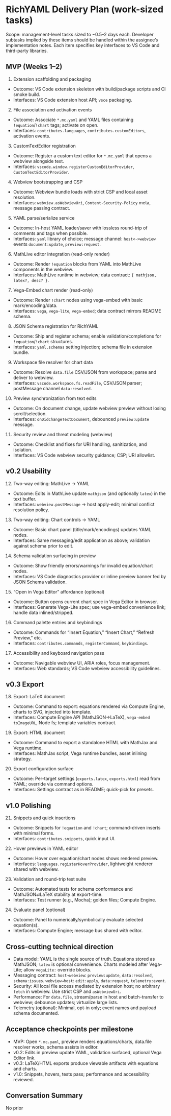 # RichYAML Delivery Plan (work-sized tasks)

Scope: management-level tasks sized to ~0.5–2 days each. Developer subtasks implied by these items should be handled within the assignee’s implementation notes. Each item specifies key interfaces to VS Code and third-party libraries.

## MVP (Weeks 1–2)

1) Extension scaffolding and packaging
- Outcome: VS Code extension skeleton with build/package scripts and CI smoke build.
- Interfaces: VS Code extension host API; `vsce` packaging.

2) File association and activation events
- Outcome: Associate `*.mc.yaml` and YAML files containing `!equation`/`!chart` tags; activate on open.
- Interfaces: `contributes.languages`, `contributes.customEditors`, activation events.

3) CustomTextEditor registration
- Outcome: Register a custom text editor for `*.mc.yaml` that opens a webview alongside text.
- Interfaces: `vscode.window.registerCustomEditorProvider`, `CustomTextEditorProvider`.

4) Webview bootstrapping and CSP
- Outcome: Webview bundle loads with strict CSP and local asset resolution.
- Interfaces: `webview.asWebviewUri`, `Content-Security-Policy` meta, message passing contract.

5) YAML parse/serialize service
- Outcome: In-host YAML loader/saver with lossless round-trip of comments and tags when possible.
- Interfaces: `yaml` library of choice; message channel: `host<->webview` events `document:update`, `preview:request`.

6) MathLive editor integration (read-only render)
- Outcome: Render `!equation` blocks from YAML into MathLive components in the webview.
- Interfaces: MathLive runtime in webview; data contract: `{ mathjson, latex?, desc? }`.

7) Vega-Embed chart render (read-only)
- Outcome: Render `!chart` nodes using vega-embed with basic mark/encoding/data.
- Interfaces: `vega`, `vega-lite`, `vega-embed`; data contract mirrors README schema.

8) JSON Schema registration for RichYAML
- Outcome: Ship and register schema; enable validation/completions for `!equation`/`!chart` structures.
- Interfaces: `yaml.schemas` setting injection; schema file in extension bundle.

9) Workspace file resolver for chart data
- Outcome: Resolve `data.file` CSV/JSON from workspace; parse and deliver to webview.
- Interfaces: `vscode.workspace.fs.readFile`, CSV/JSON parser; postMessage channel `data:resolved`.

10) Preview synchronization from text edits
- Outcome: On document change, update webview preview without losing scroll/selection.
- Interfaces: `onDidChangeTextDocument`, debounced `preview:update` message.

11) Security review and threat modeling (webview)
- Outcome: Checklist and fixes for URI handling, sanitization, and isolation.
- Interfaces: VS Code webview security guidance; CSP; URI allowlist.

## v0.2 Usability

12) Two-way editing: MathLive → YAML
- Outcome: Edits in MathLive update `mathjson` (and optionally `latex`) in the text buffer.
- Interfaces: `webview.postMessage` → host apply-edit; minimal conflict resolution policy.

13) Two-way editing: Chart controls → YAML
- Outcome: Basic chart panel (title/mark/encodings) updates YAML nodes.
- Interfaces: Same messaging/edit application as above; validation against schema prior to edit.

14) Schema validation surfacing in preview
- Outcome: Show friendly errors/warnings for invalid equation/chart nodes.
- Interfaces: VS Code diagnostics provider or inline preview banner fed by JSON Schema validation.

15) “Open in Vega Editor” affordance (optional)
- Outcome: Button opens current chart spec in Vega Editor in browser.
- Interfaces: Generate Vega-Lite spec; use vega-embed convenience link; handle data inlined/stripped.

16) Command palette entries and keybindings
- Outcome: Commands for “Insert Equation,” “Insert Chart,” “Refresh Preview,” etc.
- Interfaces: `contributes.commands`, `registerCommand`, `keybindings`.

17) Accessibility and keyboard navigation pass
- Outcome: Navigable webview UI, ARIA roles, focus management.
- Interfaces: Web standards; VS Code webview accessibility guidelines.

## v0.3 Export

18) Export: LaTeX document
- Outcome: Command to export: equations rendered via Compute Engine, charts to SVG, injected into template.
- Interfaces: Compute Engine API (MathJSON→LaTeX), `vega-embed` `toImageURL`, Node fs; template variables contract.

19) Export: HTML document
- Outcome: Command to export a standalone HTML with MathJax and Vega runtime.
- Interfaces: MathJax script, Vega runtime bundles, asset inlining strategy.

20) Export configuration surface
- Outcome: Per-target settings (`exports.latex`, `exports.html`) read from YAML; override via command options.
- Interfaces: Settings contract as in README; quick-pick for presets.

## v1.0 Polishing

21) Snippets and quick insertions
- Outcome: Snippets for `!equation` and `!chart`; command-driven inserts with minimal forms.
- Interfaces: `contributes.snippets`, quick input UI.

22) Hover previews in YAML editor
- Outcome: Hover over equation/chart nodes shows rendered preview.
- Interfaces: `languages.registerHoverProvider`, lightweight renderer shared with webview.

23) Validation and round-trip test suite
- Outcome: Automated tests for schema conformance and MathJSON⇄LaTeX stability at export-time.
- Interfaces: Test runner (e.g., Mocha); golden files; Compute Engine.

24) Evaluate panel (optional)
- Outcome: Panel to numerically/symbolically evaluate selected equation(s).
- Interfaces: Compute Engine; message bus shared with editor.

## Cross-cutting technical direction

- Data model: YAML is the single source of truth. Equations stored as MathJSON; `latex` is optional convenience. Charts modeled after Vega-Lite; allow `vegaLite:` override blocks.
- Messaging contract: `host→webview`: `preview:update`, `data:resolved`, `schema:issues`. `webview→host`: `edit:apply`, `data:request`, `telemetry:event`.
- Security: All local file access mediated by extension host; no arbitrary `fetch` in webview. Use strict CSP and `asWebviewUri`.
- Performance: For `data.file`, stream/parse in host and batch-transfer to webview; debounce updates; virtualize large lists.
- Telemetry (optional): Minimal, opt-in only; event names and payload schema documented.

## Acceptance checkpoints per milestone

- MVP: Open `*.mc.yaml`, preview renders equations/charts, data.file resolver works, schema assists in editor.
- v0.2: Edits in preview update YAML, validation surfaced, optional Vega Editor link.
- v0.3: LaTeX/HTML exports produce viewable artifacts with equations and charts.
- v1.0: Snippets, hovers, tests pass; performance and accessibility reviewed.

## Conversation Summary

No prior